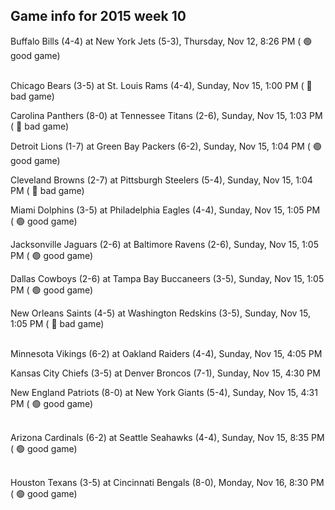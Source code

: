 ## Game info for 2015 week 10
Buffalo Bills (4-4) at New York Jets (5-3), Thursday, Nov 12, 8:26 PM (	:green_circle: good game)

<br/>Chicago Bears (3-5) at St. Louis Rams (4-4), Sunday, Nov 15, 1:00 PM (	:red_circle: bad game)

Carolina Panthers (8-0) at Tennessee Titans (2-6), Sunday, Nov 15, 1:03 PM (	:red_circle: bad game)

Detroit Lions (1-7) at Green Bay Packers (6-2), Sunday, Nov 15, 1:04 PM (	:green_circle: good game)

Cleveland Browns (2-7) at Pittsburgh Steelers (5-4), Sunday, Nov 15, 1:04 PM (	:red_circle: bad game)

Miami Dolphins (3-5) at Philadelphia Eagles (4-4), Sunday, Nov 15, 1:05 PM (	:green_circle: good game)

Jacksonville Jaguars (2-6) at Baltimore Ravens (2-6), Sunday, Nov 15, 1:05 PM (	:green_circle: good game)

Dallas Cowboys (2-6) at Tampa Bay Buccaneers (3-5), Sunday, Nov 15, 1:05 PM (	:green_circle: good game)

New Orleans Saints (4-5) at Washington Redskins (3-5), Sunday, Nov 15, 1:05 PM (	:red_circle: bad game)

<br/>Minnesota Vikings (6-2) at Oakland Raiders (4-4), Sunday, Nov 15, 4:05 PM

Kansas City Chiefs (3-5) at Denver Broncos (7-1), Sunday, Nov 15, 4:30 PM

New England Patriots (8-0) at New York Giants (5-4), Sunday, Nov 15, 4:31 PM (	:green_circle: good game)

<br/>Arizona Cardinals (6-2) at Seattle Seahawks (4-4), Sunday, Nov 15, 8:35 PM (	:green_circle: good game)

<br/>Houston Texans (3-5) at Cincinnati Bengals (8-0), Monday, Nov 16, 8:30 PM (	:green_circle: good game)

